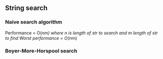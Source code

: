 String search
-

### Naive search algorithm

Performance = O(n*m) where n is length of str to search and m length of str to find
Worst performance = O(n*m)

### Boyer-More-Horspool search
